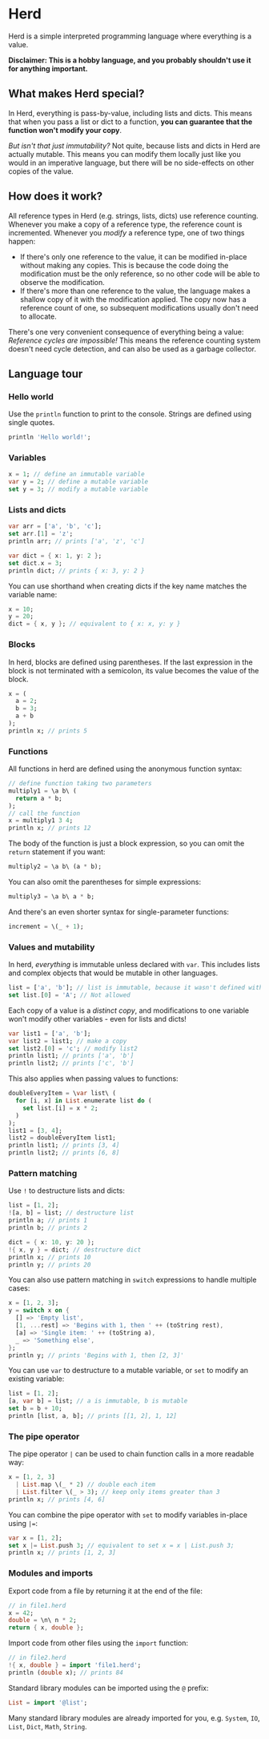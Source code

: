 # Herd

Herd is a simple interpreted programming language where everything is a value.

**Disclaimer: This is a hobby language, and you probably shouldn't use it for anything important.**

## What makes Herd special?

In Herd, everything is pass-by-value, including lists and dicts.
This means that when you pass a list or dict to a function, **you can guarantee that the function won't modify your copy**.

*But isn't that just immutability?* Not quite, because lists and dicts in Herd are actually mutable.
This means you can modify them locally just like you would in an imperative language, but there will be no side-effects on other copies of the value.

## How does it work?

All reference types in Herd (e.g. strings, lists, dicts) use reference counting. Whenever you make a copy of a reference type, the reference count is incremented. Whenever you _modify_ a reference type, one of two things happen:
- If there's only one reference to the value, it can be modified in-place without making any copies. This is because the code doing the modification must be the only reference, so no other code will be able to observe the modification.
- If there's more than one reference to the value, the language makes a shallow copy of it with the modification applied. The copy now has a reference count of one, so subsequent modifications usually don't need to allocate.

There's one very convenient consequence of everything being a value: _Reference cycles are impossible!_ This means the reference counting system doesn't need cycle detection, and can also be used as a garbage collector.

## Language tour

### Hello world

Use the `println` function to print to the console. Strings are defined using single quotes.

```dart
println 'Hello world!';
```

### Variables

```dart
x = 1; // define an immutable variable
var y = 2; // define a mutable variable
set y = 3; // modify a mutable variable
```

### Lists and dicts

```dart
var arr = ['a', 'b', 'c'];
set arr.[1] = 'z';
println arr; // prints ['a', 'z', 'c']
```

```dart
var dict = { x: 1, y: 2 };
set dict.x = 3;
println dict; // prints { x: 3, y: 2 }
```

You can use shorthand when creating dicts if the key name matches the variable name:

```dart
x = 10;
y = 20;
dict = { x, y }; // equivalent to { x: x, y: y }
```

### Blocks

In herd, blocks are defined using parentheses. If the last expression in the block is not terminated with a semicolon, its value becomes the value of the block.

```dart
x = (
  a = 2;
  b = 3;
  a + b
);
println x; // prints 5
```

### Functions

All functions in herd are defined using the anonymous function syntax:

```dart
// define function taking two parameters
multiply1 = \a b\ (
  return a * b;
);
// call the function
x = multiply1 3 4;
println x; // prints 12
```

The body of the function is just a block expression, so you can omit the `return` statement if you want:

```dart
multiply2 = \a b\ (a * b);
```

You can also omit the parentheses for simple expressions:

```dart
multiply3 = \a b\ a * b;
```

And there's an even shorter syntax for single-parameter functions:

```dart
increment = \(_ + 1);
```


### Values and mutability

In herd, _everything_ is immutable unless declared with `var`. This includes lists and complex objects that would be mutable in other languages.

```dart
list = ['a', 'b']; // list is immutable, because it wasn't defined with var.
set list.[0] = 'A'; // Not allowed
```

Each copy of a value is a _distinct copy_, and modifications to one variable won't modify other variables - even for lists and dicts!

```dart
var list1 = ['a', 'b'];
var list2 = list1; // make a copy
set list2.[0] = 'c'; // modify list2
println list1; // prints ['a', 'b']
println list2; // prints ['c', 'b']
```

This also applies when passing values to functions:

```dart
doubleEveryItem = \var list\ (
  for [i, x] in List.enumerate list do (
    set list.[i] = x * 2;
  )
);
list1 = [3, 4];
list2 = doubleEveryItem list1;
println list1; // prints [3, 4]
println list2; // prints [6, 8]
```

### Pattern matching

Use `!` to destructure lists and dicts:
```dart
list = [1, 2];
![a, b] = list; // destructure list
println a; // prints 1
println b; // prints 2

dict = { x: 10, y: 20 };
!{ x, y } = dict; // destructure dict
println x; // prints 10
println y; // prints 20
```

You can also use pattern matching in `switch` expressions to handle multiple cases:

```dart
x = [1, 2, 3];
y = switch x on {
  [] => 'Empty list',
  [1, ...rest] => 'Begins with 1, then ' ++ (toString rest),
  [a] => 'Single item: ' ++ (toString a),
  _ => 'Something else',
};
println y; // prints 'Begins with 1, then [2, 3]'
```

You can use `var` to destructure to a mutable variable, or `set` to modify an existing variable:

```dart
list = [1, 2];
[a, var b] = list; // a is immutable, b is mutable
set b = b + 10;
println [list, a, b]; // prints [[1, 2], 1, 12]
```

### The pipe operator

The pipe operator `|` can be used to chain function calls in a more readable way:

```dart
x = [1, 2, 3]
  | List.map \(_ * 2) // double each item
  | List.filter \(_ > 3); // keep only items greater than 3
println x; // prints [4, 6]
```

You can combine the pipe operator with `set` to modify variables in-place using `|=`:

```dart
var x = [1, 2];
set x |= List.push 3; // equivalent to set x = x | List.push 3;
println x; // prints [1, 2, 3]
```

### Modules and imports

Export code from a file by returning it at the end of the file:

```dart
// in file1.herd
x = 42;
double = \n\ n * 2;
return { x, double };
```

Import code from other files using the `import` function:

```dart
// in file2.herd
!{ x, double } = import 'file1.herd';
println (double x); // prints 84
```

Standard library modules can be imported using the `@` prefix:

```dart
List = import '@list';
```

Many standard library modules are already imported for you, e.g. `System`, `IO`, `List`, `Dict`, `Math`, `String`.
